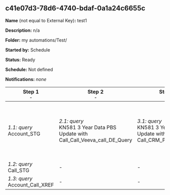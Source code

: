 ## c41e07d3-78d6-4740-bdaf-0a1a24c6655c

**Name** (not equal to External Key)**:** test1

**Description:** n/a

**Folder:** my automations/Test/

**Started by:** Schedule

**Status:** Ready

**Schedule:** Not defined

**Notifications:** _none_


| Step 1<br>_<small>-</small>_ | Step 2<br>_<small>-</small>_ | Step 3<br>_<small>-</small>_ | Step 4<br>_<small>-</small>_ |
| --- | --- | --- | --- |
| _1.1: query_<br>Account_STG | _2.1: query_<br>KN581 3 Year Data PBS Update with Call_Call_Veeva_call_DE_Query | _3.1: query_<br>KN581 3 Year Data PBS Update with Call_CRM_Profiles_Query | _4.1: filter_<br>KN581 3 Year Data PBS Update with Call |
| _1.2: query_<br>Call_STG | - | - | - |
| _1.3: query_<br>Account_Call_XREF | - | - | - |
